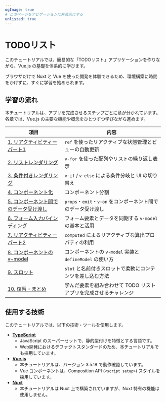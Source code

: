 ```yaml
---
ogImage: true
# このページをナビゲーションに非表示にする
unlisted: true
---
```


# TODOリスト

このチュートリアルでは、簡易的な「TODOリスト」アプリケーションを作りながら、Vue.js の基礎を体系的に学びます。

ブラウザだけで Nuxt と Vue を使った開発を体験できるため、環境構築に時間をかけずに、すぐに学習を始められます。

## 学習の流れ

本チュートリアルは、アプリを完成させるステップごとに章が分かれています。
各章では、Vue.js の主要な機能や概念をひとつずつ学びながら進めます。

| 項目                                                                  | 内容                                                             |
| --------------------------------------------------------------------- | ---------------------------------------------------------------- |
| [1. リアクティビティー パート1](todo-list/reactivity-1)               | `ref` を使ったリアクティブな状態管理とビューの自動更新           |
| [2. リストレンダリング](todo-list/list-rendering)                     | `v-for` を使った配列やリストの繰り返し表示                       |
| [3. 条件付きレンダリング](todo-list/conditional)                      | `v-if` / `v-else` による条件分岐と UI の切り替え                 |
| [4. コンポーネント化](todo-list/componentization-1)                   | コンポーネント分割                                               |
| [5. コンポーネント間でのデータ受け渡し](todo-list/componentization-2) | `props`・`emit`・`v-on` をコンポーネント間でのデータ受け渡し     |
| [6. フォーム入力バインディング](todo-list/v-model)                    | フォーム要素とデータを同期する `v-model` の基本と活用            |
| [7. リアクティビティー パート2](todo-list/reactivity-2)               | `computed` によるリアクティブな算出プロパティの利用              |
| [8. コンポーネントの v-model](todo-list/componentization-3)           | コンポーネントの `v-model` 実装と `defineModel` の使い方         |
| [9. スロット](todo-list/9-1.v-slot)                                   | `slot` と名前付きスロットで柔軟にコンテンツを差し込む方法        |
| [10. 復習・まとめ](todo-list/9-2.todo-app-goal)                       | 学んだ要素を組み合わせて TODO リストアプリを完成させるチャレンジ |

## 使用する技術

このチュートリアルでは、以下の技術・ツールを使用します。

- [**TypeScript**](https://www.typescriptlang.org/)
  - JavaScript のスーパーセットで、静的型付けを特徴とする言語です。
  - Web開発におけるデファクトスタンダードのため、本チュートリアルでも採用しています。
- [**Vue.js**](https://ja.vuejs.org/)
  - 本チュートリアルは、バージョン 3.5.18 で動作確認しています。
  - Vue コンポーネントは、Composition API (`<script setup>`) スタイルを採用しています。
- [**Nuxt**](https://nuxt.com/)
  - 本チュートリアルは Nuxt 上で構築されていますが、Nuxt 特有の機能は使用しません。
